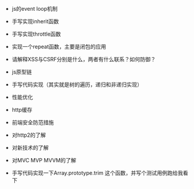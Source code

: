 - js的event loop机制
- 手写实现inherit函数
- 手写实现throttle函数

- 实现一个repeat函数，主要是闭包的应用
- 请解释XSS与CSRF分别是什么，两者有什么联系？如何防御？
- js原型链
- 手写代码实现（其实就是树的遍历，递归和非递归实现）
- 性能优化
- http缓存
- 前端安全防范措施
- 对http2的了解
- 对新技术的了解
- 对MVC MVP MVVM的了解
- 手写代码实现一下Array.prototype.trim 这个函数，并写个测试用例跑给我看下
